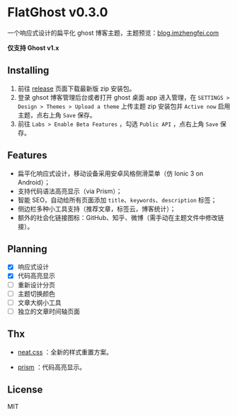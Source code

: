 # FlatGhost v0.3.0
一个响应式设计的扁平化 ghost 博客主题，主题预览：[blog.imzhengfei.com](https://blog.imzhengfei.com)

**仅支持 Ghost v1.x**


## Installing

1. 前往 [release](https://github.com/imzhengfei/ghost-theme-flatghost/releases) 页面下载最新版 zip 安装包。
2. 登录 ghsot 博客管理后台或者打开 ghost 桌面 app 进入管理，在 `SETTINGS > Design > Themes > Upload a theme` 上传主题 zip 安装包并 `Active now` 启用主题，点右上角 `Save` 保存。
3. 前往 `Labs > Enable Beta Features` ，勾选 `Public API` ，点右上角 `Save` 保存。

## Features

*   扁平化响应式设计，移动设备采用安卓风格侧滑菜单（仿 Ionic 3 on Android）；
*   支持代码语法高亮显示（via Prism）；
*   智能 SEO，自动给所有页面添加 `title`、`keywords`、`description`  标签；
*   侧边栏多种小工具支持（推荐文章，标签云，博客统计）；
*   额外的社会化链接图标：GitHub、知乎、微博（需手动在主题文件中修改链接）。

## Planning

-   [x] 响应式设计
-   [x] 代码高亮显示
-   [ ] 重新设计分页
-   [ ] 主题切换颜色
-   [ ] 文章大纲小工具
-   [ ] 独立的文章时间轴页面

## Thx

* [neat.css](https://github.com/thx/cube) ：全新的样式重置方案。

* [prism](https://github.com/PrismJS/prism) ：代码高亮显示。

## License

MIT

